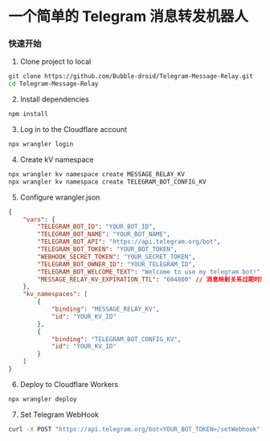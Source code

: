 # 一个简单的 Telegram 消息转发机器人

### 快速开始
1. Clone project to local

```bash
git clone https://github.com/Bubble-droid/Telegram-Message-Relay.git
cd Telegram-Message-Relay
```

2. Install dependencies

```bash
npm install
```

3. Log in to the Cloudflare account

```bash
npx wrangler login
```

4. Create kV namespace

```bash
npx wrangler kv namespace create MESSAGE_RELAY_KV
npx wrangler kv namespace create TELEGRAM_BOT_CONFIG_KV
```

5. Configure wrangler.json

```json
{
    "vars": {
        "TELEGRAM_BOT_ID": "YOUR_BOT_ID",
        "TELEGRAM_BOT_NAME": "YOUR_BOT_NAME",
        "TELEGRAM_BOT_API": "https://api.telegram.org/bot",
        "TELEGRAM_BOT_TOKEN": "YOUR_BOT_TOKEN",
        "WEBHOOK_SECRET_TOKEN": "YOUR_SECRET_TOKEN",
        "TELEGRAM_BOT_OWNER_ID": "YOUR_TELEGRAM_ID",
        "TELEGRAM_BOT_WELCOME_TEXT": "Welcome to use my telegram bot!",
        "MESSAGE_RELAY_KV_EXPIRATION_TTL": "604800" // 消息映射关系过期时间，以毫秒(ms)为单位
    },
    "kv_namespaces": [
        {
            "binding": "MESSAGE_RELAY_KV",
            "id": "YOUR_KV_ID"
        },
        {
            "binding": "TELEGRAM_BOT_CONFIG_KV",
            "id": "YOUR_KV_ID"
        }
    ]
}
```

6. Deploy to Cloudflare Workers

```bash
npx wrangler deploy
```

7. Set Telegram WebHook

```bash
curl -X POST "https://api.telegram.org/bot<YOUR_BOT_TOKEN>/setWebhook" -d "url=<YOUR_WORKERS_URL>/webhook&secret_token=<YOUR_SECRET_TOKEN>"
```
